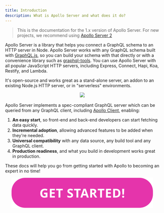 ```yaml
---
title: Introduction
description: What is Apollo Server and what does it do?
---
```


> This is the documentation for the 1.x version of Apollo Server. For new projects, we recommend using [Apollo Server 2](/docs/apollo-server/v2/)

Apollo Server is a library that helps you connect a GraphQL schema to an HTTP server in Node. Apollo Server works with any GraphQL schema built with [GraphQL.js](https://github.com/graphql/graphql-js), so you can build your schema with that directly or with a convenience library such as [graphql-tools](https://www.apollographql.com/docs/graphql-tools/). You can use Apollo Server with all popular JavaScript HTTP servers, including Express, Connect, Hapi, Koa, Restify, and Lambda.

It's open-source and works great as a stand-alone server, an addon to an existing Node.js HTTP server, or in "serverless" environments.

<div align="center">
  <a href="./getting-started.html">
    <img src="./images/index-diagram.svg">
  </a>
</div>

Apollo Server implements a spec-compliant GraphQL server which can be queried from any GraphQL client, including [Apollo Client](/docs/react), enabling:

1.  **An easy start**, so front-end and back-end developers can start fetching data quickly.
2.  **Incremental adoption**, allowing advanced features to be added when they're needed.
3.  **Universal compatibility** with any data source, any build tool and any GraphQL client.
4.  **Production readiness**, and what you build in development works great in production.

These docs will help you go from getting started with Apollo to becoming an expert in no time!

<div align="center">
  <a href="./getting-started.html">
    <img src="./images/index-get-started.svg">
  </a>
</div>
